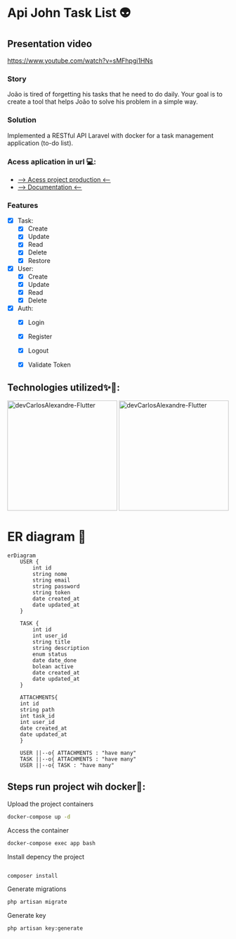# Api John Task List 👽
## Presentation video
https://www.youtube.com/watch?v=sMFhpgi1HNs
### Story
João is tired of forgetting his tasks that he need to do daily. Your goal is to create a
tool that helps João to solve his problem in a simple way.

### Solution
Implemented a RESTful API Laravel with docker for a task management application (to-do list).
### Acess aplication in url 💻: 
- <a href="http://137.184.125.187:8989/"> --> Acess project production <-- </a> <br>
- <a href="http://137.184.125.187:8989/request-docs"> --> Documentation <-- </a>
### Features

- [x] Task:
   - [x] Create
   - [x] Update
   - [x] Read
   - [x] Delete
   - [x] Restore
- [x] User:
   - [x] Create
   - [x] Update
   - [x] Read
   - [x] Delete
- [x] Auth:
   - [x] Login
   - [x] Register
   - [x] Logout
   - [x] Validate Token


## Technologies utilized✨🚀: 

<img align="" alt="devCarlosAlexandre-Flutter" height="250"  src="https://github.com/devCarlosAlexandre/tasks-todo-backend/assets/63679873/81c464bf-9296-4401-a74d-d8c1bb1060e8">
<img align="" alt="devCarlosAlexandre-Flutter" height="250"   src="https://github.com/devCarlosAlexandre/tasks-todo-backend/assets/63679873/7305e130-78e2-4644-8e4a-e648b7dc4fe6">

# ER diagram 📃
``` mermaid
erDiagram
    USER {
        int id
        string nome
        string email
        string password
        string token
        date created_at
        date updated_at
    }
    
    TASK {
        int id
        int user_id
        string title
        string description
        enum status
        date date_done
        bolean active
        date created_at
        date updated_at
    }

    ATTACHMENTS{
    int id
    string path
    int task_id
    int user_id
    date created_at
    date updated_at
    }
    
    USER ||--o{ ATTACHMENTS : "have many"
    TASK ||--o{ ATTACHMENTS : "have many"
    USER ||--o{ TASK : "have many"
```

## Steps run project wih docker🚢: 
Upload the project containers
```sh
docker-compose up -d
```
Access the container
```sh
docker-compose exec app bash
```
Install depency the project
```sh

composer install
```

Generate migrations
```sh
php artisan migrate
```

Generate key
```sh
php artisan key:generate
```


